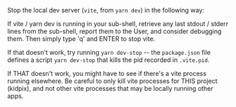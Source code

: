 Stop the local dev server (`vite`, from `yarn dev`) in the following way:

If vite / yarn dev is running in your sub-shell, retrieve any last stdout /
stderr lines from the sub-shell, report them to the User, and consider
debugging them. Then simply type 'q' and ENTER to stop vite.

If that doesn't work, try running `yarn dev-stop` -- the `package.json` file
defines a script `yarn dev-stop` that kills the pid recorded in `.vite.pid`.

If THAT doesn't work, you might have to see if there's a vite process running
elsewhere. Be careful to only kill vite processes for THIS project
(kidpix), and not other vite processes that may be locally running other
apps.
